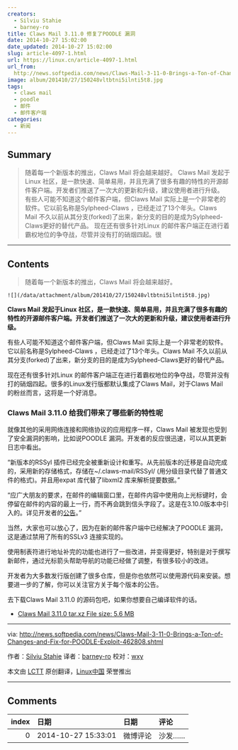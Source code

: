 ```yaml
---
creators:
  - Silviu Stahie
  - barney-ro
title: Claws Mail 3.11.0 修复了POODLE 漏洞
date: 2014-10-27 15:02:00
date_updated: 2014-10-27 15:02:00
slug: article-4097-1.html
url: https://linux.cn/article-4097-1.html
url_from: 
  http://news.softpedia.com/news/Claws-Mail-3-11-0-Brings-a-Ton-of-Changes-and-Fix-for-POODLE-Exploit-462808.shtml
image: album/201410/27/150248vltbtni5ilnti5t8.jpg
tags:
  - claws mail
  - poodle
  - 邮件
  - 邮件客户端
categories:
  - 新闻
---
```


## Summary

> 随着每一个新版本的推出，Claws Mail 将会越来越好。   Claws Mail 发起于Linux 社区，是一款快速、简单易用，并且充满了很多有趣的特性的开源邮件客户端。开发者们推送了一次大的更新和升级，建议使用者进行升级。 有些人可能不知道这个邮件客户端，但Claws Mail 实际上是一个非常老的软件。它以前名称是Sylpheed-Claws ，已经走过了13个年头。Claws Mail 不久以前从其分支(forked)了出来，新分支的目的是成为Sylpheed-Claws更好的替代产品。 现在还有很多针对Linux 的邮件客户端正在进行着霸权地位的争夺战，尽管并没有打的硝烟四起。很

***

<!-- more -->

## Contents

> 
> 随着每一个新版本的推出，Claws Mail 将会越来越好。
> 
> 
> 

`![](/data/attachment/album/201410/27/150248vltbtni5ilnti5t8.jpg)`

**Claws Mail 发起于Linux 社区，是一款快速、简单易用，并且充满了很多有趣的特性的开源邮件客户端。开发者们推送了一次大的更新和升级，建议使用者进行升级。**

有些人可能不知道这个邮件客户端，但Claws Mail 实际上是一个非常老的软件。它以前名称是Sylpheed-Claws ，已经走过了13个年头。Claws Mail 不久以前从其分支(forked)了出来，新分支的目的是成为Sylpheed-Claws更好的替代产品。

现在还有很多针对Linux 的邮件客户端正在进行着霸权地位的争夺战，尽管并没有打的硝烟四起。很多的Linux发行版都默认集成了Claws Mail，对于Claws Mail 的粉丝而言，这将是一个好消息。

### Claws Mail 3.11.0 给我们带来了哪些新的特性呢

就像其他的采用网络连接和网络协议的应用程序一样，Claws Mail 被发现也受到了安全漏洞的影响，比如说POODLE 漏洞。开发者的反应很迅速，可以从其更新日志中看出。

“新版本的RSSyl 插件已经完全被重新设计和重写。从先前版本的迁移是自动完成的，采用新的存储格式，存储在~/.claws-mail/RSSyl/ (用分级目录代替了普通文件的格式)。并且用expat 库代替了libxml2 库来解析提要数据。”

“应广大朋友的要求，在邮件的编辑窗口里，在邮件内容中使用向上光标键时，会停留在邮件的内容的最上一行，而不再会跳到信头字段了。这是在3.10.0版本中引入的。详见开发者的[公告](http://www.claws-mail.org/news.php)。”

当然，大家也可以放心了，因为在新的邮件客户端中已经解决了POODLE 漏洞，这是通过禁用了所有的SSLv3 连接实现的。

使用制表符进行地址补完的功能也进行了一些改进，并变得更好，特别是对于撰写新邮件，通过光标箭头帮助导航的功能已经做了调整，有很多较小的改进。

开发者为大多数发行版创建了很多仓库，但是你也依然可以使用源代码来安装。想要进一步的了解，你可以关注官方关于每个版本的公告。

去下载Claws Mail 3.11.0 的源码包吧，如果你想要自己编译软件的话。

* [Claws Mail 3.11.0 tar.xz File size: 5.6 MB](http://sourceforge.net/projects/claws-mail/files/Claws%20Mail/3.11.0/claws-mail-3.11.0.tar.xz)

---

via: <http://news.softpedia.com/news/Claws-Mail-3-11-0-Brings-a-Ton-of-Changes-and-Fix-for-POODLE-Exploit-462808.shtml>

作者：[Silviu Stahie](http://news.softpedia.com/editors/browse/silviu-stahie) 译者：[barney-ro](https://github.com/barney-ro) 校对：[wxy](https://github.com/wxy)

本文由 [LCTT](https://github.com/LCTT/TranslateProject) 原创翻译，[Linux中国](https://linux.cn/) 荣誉推出

***

## Comments

|   index | 日期                | 日期     | 评论   |
|--------:|:--------------------|:---------|:-------|
|       0 | 2014-10-27 15:33:01 | 微博评论 | 沙发…… |

